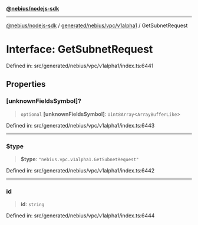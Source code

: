 [**@nebius/nodejs-sdk**](../../../../../README.md)

---

[@nebius/nodejs-sdk](../../../../../README.md) / [generated/nebius/vpc/v1alpha1](../README.md) / GetSubnetRequest

# Interface: GetSubnetRequest

Defined in: src/generated/nebius/vpc/v1alpha1/index.ts:6441

## Properties

### \[unknownFieldsSymbol\]?

> `optional` **\[unknownFieldsSymbol\]**: `Uint8Array`\<`ArrayBufferLike`\>

Defined in: src/generated/nebius/vpc/v1alpha1/index.ts:6443

---

### $type

> **$type**: `"nebius.vpc.v1alpha1.GetSubnetRequest"`

Defined in: src/generated/nebius/vpc/v1alpha1/index.ts:6442

---

### id

> **id**: `string`

Defined in: src/generated/nebius/vpc/v1alpha1/index.ts:6444
